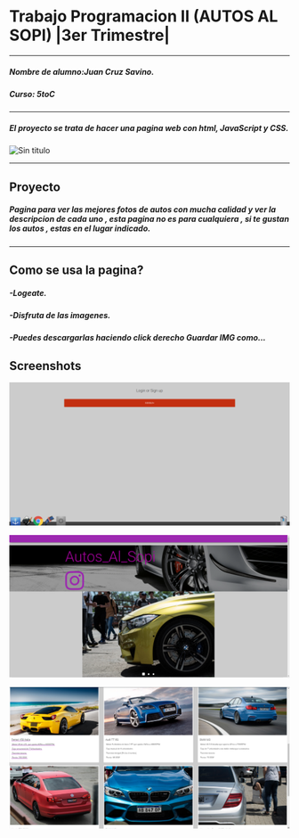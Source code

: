 # Trabajo Programacion II (AUTOS AL SOPI) |3er Trimestre|
*** 
##### Nombre de alumno:Juan Cruz Savino.
##### Curso: 5toC
***
##### El proyecto se trata de hacer una pagina web con html, JavaScript y CSS.

![Sin titulo](http://www.ana2lp.mx/wp-content/uploads/2014/05/html5_css3_javascript1.png)
***
## Proyecto
##### Pagina para ver las mejores fotos de autos con mucha calidad y ver la descripcion de cada uno , esta pagina no es para cualquiera , si te gustan los autos , estas en el lugar indicado.
***
## Como se usa la pagina?
##### -Logeate.
##### -Disfruta de las imagenes.
##### -Puedes descargarlas haciendo click derecho Guardar IMG como...

## Screenshots

![Sin titulo](https://github.com/JuanSavino/Proyecto-html/blob/master/login.png)

![Sin titulo](https://github.com/JuanSavino/Proyecto-html/blob/master/Carrouser.png)

![Sin titulo](https://github.com/JuanSavino/Proyecto-html/blob/master/imagenes.png)
